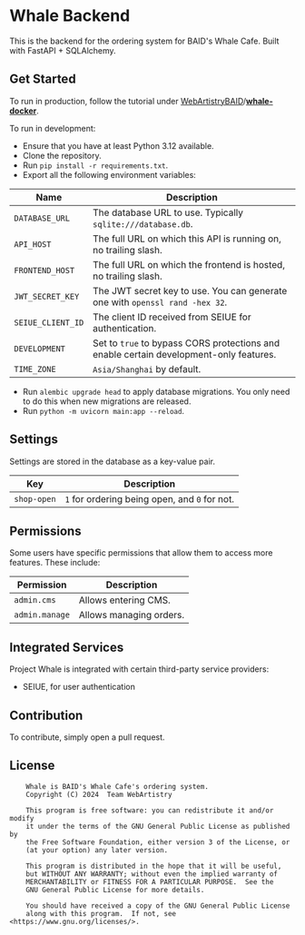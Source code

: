# Whale Backend

This is the backend for the ordering system for BAID's Whale Cafe. Built with FastAPI + SQLAlchemy.

## Get Started

To run in production, follow the tutorial under [WebArtistryBAID](https://github.com/WebArtistryBAID)/[**whale-docker**](https://github.com/WebArtistryBAID/whale-docker).

To run in development:

* Ensure that you have at least Python 3.12 available.
* Clone the repository.
* Run `pip install -r requirements.txt`.
* Export all the following environment variables:

| Name              | Description                                                                             |
|-------------------|-----------------------------------------------------------------------------------------|
| `DATABASE_URL`    | The database URL to use. Typically `sqlite:///database.db`.                             |
| `API_HOST`        | The full URL on which this API is running on, no trailing slash.                        |
| `FRONTEND_HOST`   | The full URL on which the frontend is hosted, no trailing slash.                        |
| `JWT_SECRET_KEY`  | The JWT secret key to use. You can generate one with `openssl rand -hex 32`.            |
| `SEIUE_CLIENT_ID` | The client ID received from SEIUE for authentication.                                   |
| `DEVELOPMENT`     | Set to `true` to bypass CORS protections and enable certain development-only features.  |
| `TIME_ZONE`       | `Asia/Shanghai` by default.                                                             |

* Run `alembic upgrade head` to apply database migrations. You only need to do this when new migrations are released.
* Run `python -m uvicorn main:app --reload`.

## Settings

Settings are stored in the database as a key-value pair.

| Key                       | Description                                           |
|---------------------------|-------------------------------------------------------|
| `shop-open`               | `1` for ordering being open, and `0` for not.         |

## Permissions

Some users have specific permissions that allow them to access more features. These include:

| Permission     | Description             |
|----------------|-------------------------|
| `admin.cms`    | Allows entering CMS.    |
| `admin.manage` | Allows managing orders. |

## Integrated Services

Project Whale is integrated with certain third-party service providers:

* SEIUE, for user authentication

## Contribution

To contribute, simply open a pull request.

## License

```
    Whale is BAID's Whale Cafe's ordering system.
    Copyright (C) 2024  Team WebArtistry

    This program is free software: you can redistribute it and/or modify
    it under the terms of the GNU General Public License as published by
    the Free Software Foundation, either version 3 of the License, or
    (at your option) any later version.

    This program is distributed in the hope that it will be useful,
    but WITHOUT ANY WARRANTY; without even the implied warranty of
    MERCHANTABILITY or FITNESS FOR A PARTICULAR PURPOSE.  See the
    GNU General Public License for more details.

    You should have received a copy of the GNU General Public License
    along with this program.  If not, see <https://www.gnu.org/licenses/>.
```
